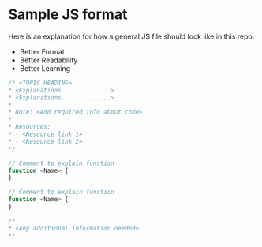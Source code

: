 # Sample JS format

Here is an explanation for how a general JS file should look like in this repo.
- Better Format 
- Better Readability
- Better Learning

````js
/* <TOPIC HEADING>
* <Explanations..............>
* <Explanations..............>
*
* Note: <Add required info about code>
*
* Resources:
* - <Resource link 1>
* - <Resource link 2>
*/

// Comment to explain function
function <Name> {
}

// Comment to explain function
function <Name> {
}

/*
* <Any additional Information needed>
*/

````